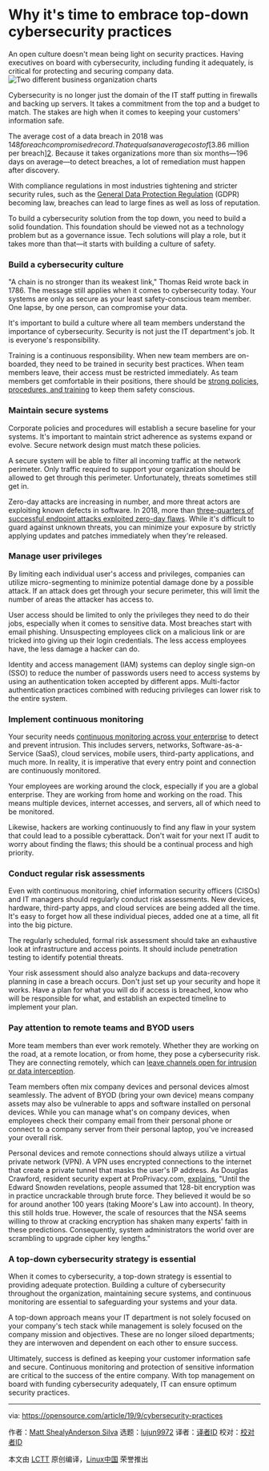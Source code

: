 [#]: collector: (lujun9972)
[#]: translator: ( )
[#]: reviewer: ( )
[#]: publisher: ( )
[#]: url: ( )
[#]: subject: (Why it's time to embrace top-down cybersecurity practices)
[#]: via: (https://opensource.com/article/19/9/cybersecurity-practices)
[#]: author: (Matt ShealyAnderson Silva https://opensource.com/users/mshealyhttps://opensource.com/users/asnaylorhttps://opensource.com/users/ansilvahttps://opensource.com/users/bexelbiehttps://opensource.com/users/mkalindepauleduhttps://opensource.com/users/alanfdoss)

Why it's time to embrace top-down cybersecurity practices
======
An open culture doesn't mean being light on security practices. Having
executives on board with cybersecurity, including funding it adequately,
is critical for protecting and securing company data.
![Two different business organization charts][1]

Cybersecurity is no longer just the domain of the IT staff putting in firewalls and backing up servers. It takes a commitment from the top and a budget to match. The stakes are high when it comes to keeping your customers' information safe.

The average cost of a data breach in 2018 was $148 for each compromised record. That equals an average cost of [$3.86 million per breach][2]. Because it takes organizations more than six months—196 days on average—to detect breaches, a lot of remediation must happen after discovery.

With compliance regulations in most industries tightening and stricter security rules, such as the [General Data Protection Regulation][3] (GDPR) becoming law, breaches can lead to large fines as well as loss of reputation.

To build a cybersecurity solution from the top down, you need to build a solid foundation. This foundation should be viewed not as a technology problem but as a governance issue. Tech solutions will play a role, but it takes more than that—it starts with building a culture of safety.

### Build a cybersecurity culture

"A chain is no stronger than its weakest link," Thomas Reid wrote back in 1786. The message still applies when it comes to cybersecurity today. Your systems are only as secure as your least safety-conscious team member. One lapse, by one person, can compromise your data.

It's important to build a culture where all team members understand the importance of cybersecurity. Security is not just the IT department's job. It is everyone's responsibility.

Training is a continuous responsibility. When new team members are on-boarded, they need to be trained in security best practices. When team members leave, their access must be restricted immediately. As team members get comfortable in their positions, there should be [strong policies, procedures, and training][4] to keep them safety conscious.

### Maintain secure systems

Corporate policies and procedures will establish a secure baseline for your systems. It's important to maintain strict adherence as systems expand or evolve. Secure network design must match these policies.

A secure system will be able to filter all incoming traffic at the network perimeter. Only traffic required to support your organization should be allowed to get through this perimeter. Unfortunately, threats sometimes still get in.

Zero-day attacks are increasing in number, and more threat actors are exploiting known defects in software. In 2018, more than [three-quarters of successful endpoint attacks exploited zero-day flaws][5]. While it's difficult to guard against unknown threats, you can minimize your exposure by strictly applying updates and patches immediately when they're released.

### Manage user privileges

By limiting each individual user's access and privileges, companies can utilize micro-segmenting to minimize potential damage done by a possible attack. If an attack does get through your secure perimeter, this will limit the number of areas the attacker has access to.

User access should be limited to only the privileges they need to do their jobs, especially when it comes to sensitive data. Most breaches start with email phishing. Unsuspecting employees click on a malicious link or are tricked into giving up their login credentials. The less access employees have, the less damage a hacker can do.

Identity and access management (IAM) systems can deploy single sign-on (SSO) to reduce the number of passwords users need to access systems by using an authentication token accepted by different apps. Multi-factor authentication practices combined with reducing privileges can lower risk to the entire system.

### Implement continuous monitoring

Your security needs [continuous monitoring across your enterprise][6] to detect and prevent intrusion. This includes servers, networks, Software-as-a-Service (SaaS), cloud services, mobile users, third-party applications, and much more. In reality, it is imperative that every entry point and connection are continuously monitored.

Your employees are working around the clock, especially if you are a global enterprise. They are working from home and working on the road. This means multiple devices, internet accesses, and servers, all of which need to be monitored.

Likewise, hackers are working continuously to find any flaw in your system that could lead to a possible cyberattack. Don't wait for your next IT audit to worry about finding the flaws; this should be a continual process and high priority.

### Conduct regular risk assessments

Even with continuous monitoring, chief information security officers (CISOs) and IT managers should regularly conduct risk assessments. New devices, hardware, third-party apps, and cloud services are being added all the time. It's easy to forget how all these individual pieces, added one at a time, all fit into the big picture.

The regularly scheduled, formal risk assessment should take an exhaustive look at infrastructure and access points. It should include penetration testing to identify potential threats.

Your risk assessment should also analyze backups and data-recovery planning in case a breach occurs. Don't just set up your security and hope it works. Have a plan for what you will do if access is breached, know who will be responsible for what, and establish an expected timeline to implement your plan.

### Pay attention to remote teams and BYOD users

More team members than ever work remotely. Whether they are working on the road, at a remote location, or from home, they pose a cybersecurity risk. They are connecting remotely, which can [leave channels open for intrusion or data interception][7].

Team members often mix company devices and personal devices almost seamlessly. The advent of BYOD (bring your own device) means company assets may also be vulnerable to apps and software installed on personal devices. While you can manage what's on company devices, when employees check their company email from their personal phone or connect to a company server from their personal laptop, you've increased your overall risk.

Personal devices and remote connections should always utilize a virtual private network (VPN). A VPN uses encrypted connections to the internet that create a private tunnel that masks the user's IP address. As Douglas Crawford, resident security expert at ProPrivacy.com, [explains][8], "Until the Edward Snowden revelations, people assumed that 128-bit encryption was in practice uncrackable through brute force. They believed it would be so for around another 100 years (taking Moore's Law into account). In theory, this still holds true. However, the scale of resources that the NSA seems willing to throw at cracking encryption has shaken many experts' faith in these predictions. Consequently, system administrators the world over are scrambling to upgrade cipher key lengths."

### A top-down cybersecurity strategy is essential

When it comes to cybersecurity, a top-down strategy is essential to providing adequate protection. Building a culture of cybersecurity throughout the organization, maintaining secure systems, and continuous monitoring are essential to safeguarding your systems and your data.

A top-down approach means your IT department is not solely focused on your company's tech stack while management is solely focused on the company mission and objectives. These are no longer siloed departments; they are interwoven and dependent on each other to ensure success.

Ultimately, success is defined as keeping your customer information safe and secure. Continuous monitoring and protection of sensitive information are critical to the success of the entire company. With top management on board with funding cybersecurity adequately, IT can ensure optimum security practices.

--------------------------------------------------------------------------------

via: https://opensource.com/article/19/9/cybersecurity-practices

作者：[Matt ShealyAnderson Silva][a]
选题：[lujun9972][b]
译者：[译者ID](https://github.com/译者ID)
校对：[校对者ID](https://github.com/校对者ID)

本文由 [LCTT](https://github.com/LCTT/TranslateProject) 原创编译，[Linux中国](https://linux.cn/) 荣誉推出

[a]: https://opensource.com/users/mshealyhttps://opensource.com/users/asnaylorhttps://opensource.com/users/ansilvahttps://opensource.com/users/bexelbiehttps://opensource.com/users/mkalindepauleduhttps://opensource.com/users/alanfdoss
[b]: https://github.com/lujun9972
[1]: https://opensource.com/sites/default/files/styles/image-full-size/public/lead-images/BUSINESS_orgchart2.png?itok=R_cnshU2 (Two different business organization charts)
[2]: https://securityintelligence.com/ponemon-cost-of-a-data-breach-2018/
[3]: https://ec.europa.eu/info/law/law-topic/data-protection_en
[4]: https://us.norton.com/internetsecurity-how-to-cyber-security-best-practices-for-employees.html
[5]: https://www.ponemon.org/news-2/82
[6]: https://digitalguardian.com/blog/what-continuous-security-monitoring
[7]: https://www.chamberofcommerce.com/business-advice/ransomeware-the-terrifying-threat-to-small-business
[8]: https://proprivacy.com/guides/the-ultimate-privacy-guide
